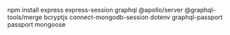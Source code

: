 npm install express express-session graphql @apollo/server @graphql-tools/merge bcryptjs connect-mongodb-session dotenv graphql-passport passport mongoose
